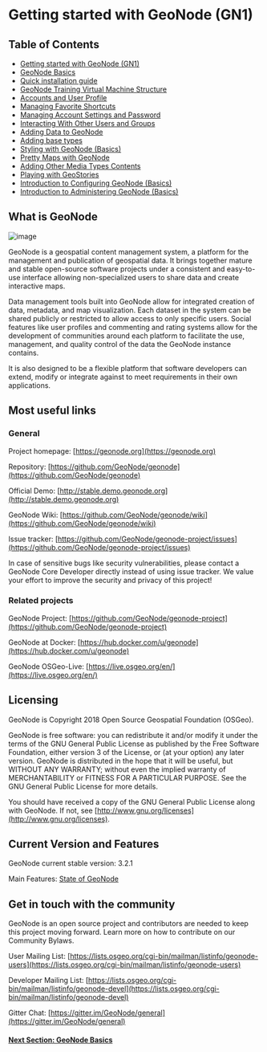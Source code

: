 # Getting started with GeoNode (GN1)

## Table of Contents

 - [Getting started with GeoNode (GN1)](README.md)
 - [GeoNode Basics](BASICS.md)
 - [Quick installation guide](QUICK_INSTALL.md)
 - [GeoNode Training Virtual Machine Structure](VM_STRUCTURE.md)
 - [Accounts and User Profile](GN_ACCOUNTS_PROFILES.md)
 - [Managing Favorite Shortcuts](USER_FAVORITES.md)
 - [Managing Account Settings and Password](USER_PROFILE_SETTINGS.md)
 - [Interacting With Other Users and Groups](USER_GROUPS_INTERACTION.md)
 - [Adding Data to GeoNode](ADDING_DATA_TO_GEONODE.md)
 - [Adding base types](ADDING_BASE_TYPES.md)
 - [Styling with GeoNode (Basics)](STYLING_BASE.md)
 - [Pretty Maps with GeoNode](MAPPING_GEONODE.md)
 - [Adding Other Media Types Contents](UPLOADING_DOCS.md)
 - [Playing with GeoStories](ADD_GEOSTORIES.md)
 - [Introduction to Configuring GeoNode (Basics)](CONFIGURING_GEONODE_BASIC.md)
 - [Introduction to Administering GeoNode (Basics)](ADMINISTERING_GEONODE_BASIC.md)

## What is GeoNode
![image](https://user-images.githubusercontent.com/1278021/125069069-8c73c880-e0b6-11eb-8aae-82a5a05b6846.png)

GeoNode is a geospatial content management system, a platform for the management and publication of geospatial data. It brings together mature and stable open-source software projects under a consistent and easy-to-use interface allowing non-specialized users to share data and create interactive maps.

Data management tools built into GeoNode allow for integrated creation of data, metadata, and map visualization. Each dataset in the system can be shared publicly or restricted to allow access to only specific users. Social features like user profiles and commenting and rating systems allow for the development of communities around each platform to facilitate the use, management, and quality control of the data the GeoNode instance contains.

It is also designed to be a flexible platform that software developers can extend, modify or integrate against to meet requirements in their own applications.

## Most useful links
  
### General

Project homepage: [https://geonode.org](https://geonode.org)

Repository: [https://github.com/GeoNode/geonode](https://github.com/GeoNode/geonode)

Official Demo: [http://stable.demo.geonode.org](http://stable.demo.geonode.org)

GeoNode Wiki: [https://github.com/GeoNode/geonode/wiki](https://github.com/GeoNode/geonode/wiki)

Issue tracker: [https://github.com/GeoNode/geonode-project/issues](https://github.com/GeoNode/geonode-project/issues)

In case of sensitive bugs like security vulnerabilities, please contact a GeoNode Core Developer directly instead of using issue tracker. We value your effort to improve the security and privacy of this project!

### Related projects

GeoNode Project: [https://github.com/GeoNode/geonode-project](https://github.com/GeoNode/geonode-project)

GeoNode at Docker: [https://hub.docker.com/u/geonode](https://hub.docker.com/u/geonode)

GeoNode OSGeo-Live: [https://live.osgeo.org/en/](https://live.osgeo.org/en/)

## Licensing
GeoNode is Copyright 2018 Open Source Geospatial Foundation (OSGeo).

GeoNode is free software: you can redistribute it and/or modify it under the terms of the GNU General Public License as published by the Free Software Foundation, either version 3 of the License, or (at your option) any later version. GeoNode is distributed in the hope that it will be useful, but WITHOUT ANY WARRANTY; without even the implied warranty of MERCHANTABILITY or FITNESS FOR A PARTICULAR PURPOSE. See the GNU General Public License for more details.

You should have received a copy of the GNU General Public License along with GeoNode. If not, see [http://www.gnu.org/licenses](http://www.gnu.org/licenses).

## Current Version and Features
GeoNode current stable version: 3.2.1

Main Features: [State of GeoNode](https://www.dropbox.com/s/r7ftt38mleadzo6/State%20of%20GeoNode%203.2.0%20-%20v1.2.pdf?dl=1)

## Get in touch with the community
GeoNode is an open source project and contributors are needed to keep this project moving forward. Learn more on how to contribute on our Community Bylaws.

User Mailing List: [https://lists.osgeo.org/cgi-bin/mailman/listinfo/geonode-users](https://lists.osgeo.org/cgi-bin/mailman/listinfo/geonode-users)

Developer Mailing List: [https://lists.osgeo.org/cgi-bin/mailman/listinfo/geonode-devel](https://lists.osgeo.org/cgi-bin/mailman/listinfo/geonode-devel)

Gitter Chat: [https://gitter.im/GeoNode/general](https://gitter.im/GeoNode/general)

#### [Next Section: GeoNode Basics](BASICS.md)
